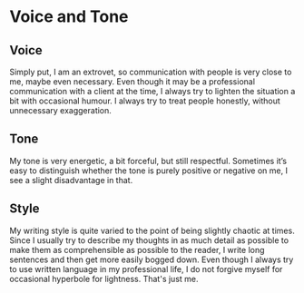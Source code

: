 # Voice and Tone

## Voice

Simply put, I am an extrovet, so communication with people is very close to me, maybe even necessary. Even though it may be a professional communication with a client at the time, I always try to lighten the situation a bit with occasional humour. I always try to treat people honestly, without unnecessary exaggeration.

## Tone

My tone is very energetic, a bit forceful, but still respectful. Sometimes it’s easy to distinguish whether the tone is purely positive or negative on me, I see a slight disadvantage in that.

## Style

My writing style is quite varied to the point of being slightly chaotic at times. Since I usually try to describe my thoughts in as much detail as possible to make them as comprehensible as possible to the reader, I write long sentences and then get more easily bogged down. Even though I always try to use written language in my professional life, I do not forgive myself for occasional hyperbole for lightness. That's just me.
